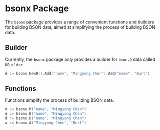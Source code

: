# bsonx Package
The `bsonx` package provides a range of convenient functions and builders for building BSON data, aimed at simplifying the process of building BSON data.

## Builder
Currently, the `bsonx` package only provides a builder for `bson.D` data called `DBuilder`.
```go
d := bsonx.NewD().Add("name", "Mingyong Chen").Add("name", "Burt")
```

## Functions
Functions simplify the process of building BSON data.
```go
m := bsonx.M("name", "Mingyong Chen")
e := bsonx.E("name", "Mingyong Chen")
d := bsonx.D("name", "Mingyong Chen")
a := bsonx.A("Mingyong Chen", "Burt")
```